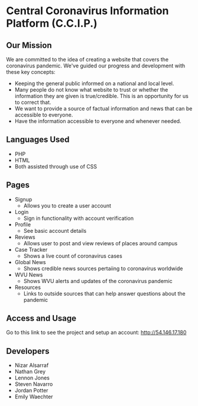 # Central Coronavirus Information Platform (C.C.I.P.)

## Our Mission
We are committed to the idea of creating a website that covers the coronavirus pandemic. We've guided our progress and development with these key concepts:
  - Keeping the general public informed on a national and local level.
  - Many people do not know what website to trust or whether the information they are given is true/credible. This is an opportunity for us to correct that. 
  - We want to provide a source of factual information and news that can be accessible to everyone.
  - Have the information accessible to everyone and whenever needed.

## Languages Used
  - PHP
  - HTML
  - Both assisted through use of CSS
  
## Pages
  - Signup
    - Allows you to create a user account
  - Login
    - Sign in functionality with account verification
  - Profile
    - See basic account details
  - Reviews
    - Allows user to post and view reviews of places around campus
  - Case Tracker
    - Shows a live count of coronavirus cases
  - Global News
    - Shows credible news sources pertaiing to coronavirus worldwide
  - WVU News
     - Shows WVU alerts and updates of the coronavirus pandemic
  - Resources
    - Links to outside sources that can help answer questions about the pandemic

## Access and Usage
 Go to this link to see the project and setup an account: http://54.146.17.180

## Developers
  - Nizar Alsarraf
  - Nathan Grey
  - Lennon Jones
  - Steven Navarro
  - Jordan Potter
  - Emily Waechter
